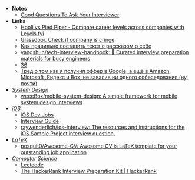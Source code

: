 - **Notes**
	- [Good Questions To Ask Your Interviewer](Good%20Questions%20To%20Ask%20Your%20Interviewer.md)
- **Links**
	- [Hooli vs Pied Piper - Compare career levels across companies with Levels.fyi](https://www.levels.fyi/?compare=Hooli%2CPied+Piper&track=Software+Engineer)
	- [Glassdoor. Check if company is cringe](https://www.glassdoor.com/index.htm)
	- [Как правильно составить текст с рассказом о себе](https://vc.ru/hr/8750-about-myself)
	- [yangshun/tech-interview-handbook: 💯 Curated interview preparation materials for busy engineers](https://github.com/yangshun/tech-interview-handbook)
	- [36](https://www.youtube.com/watch?v=nIFClfBXuIQ)
	- [Тред о том как я получил оффер в Google, а ещё в Amazon, Microsoft, Яндекс и Box, не завалив ни одного собеседования (ну, почти)](https://mobile.twitter.com/okinasaru/status/1454449701726695428)
- *[System Design](System%20Design.md)*
	- [weeeBox/mobile-system-design: A simple framework for mobile system design interviews](https://github.com/weeeBox/mobile-system-design)
- *[iOS](iOS.md)*
	- [iOS Dev Jobs](https://iosdevjobs.com)
	- [Interview Guide](https://iosinterviewguide.com/ios-interview-questions-for-senior-developers-in-2020)
	-  [raywenderlich/ios-interview: The resources and instructions for the iOS Sample Project interview question.](https://github.com/raywenderlich/ios-interview)
- *[LaTeX](LaTeX.md)*
	- [posquit0/Awesome-CV: Awesome CV is LaTeX template for your outstanding job application](https://github.com/posquit0/Awesome-CV)
- *[Computer Science](Computer%20Science.md)*
	- [Leetcode](Leetcode.md)
	- [The HackerRank Interview Preparation Kit | HackerRank](https://www.hackerrank.com/interview/interview-preparation-kit)

